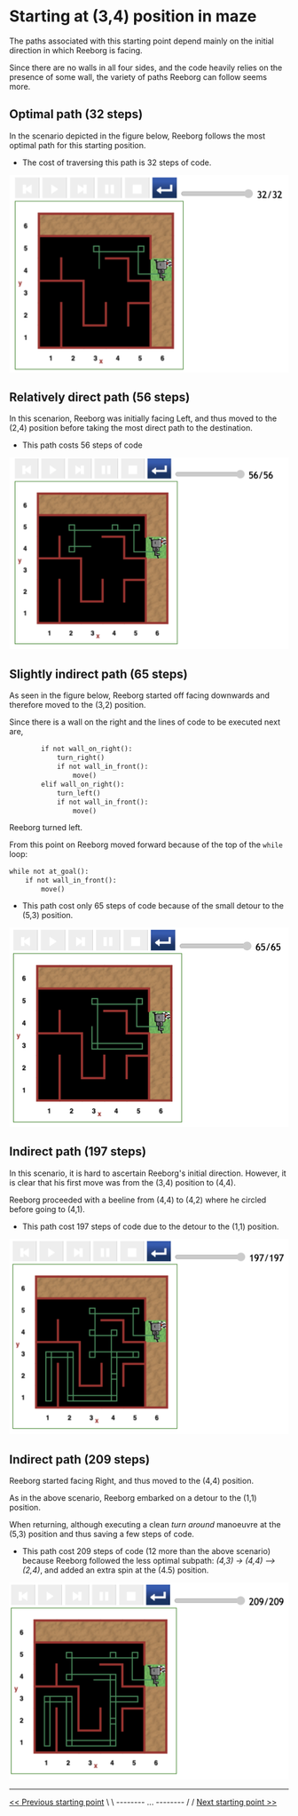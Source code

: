 # Starting at (3,4) position in maze

The paths associated with this starting point depend mainly on the initial direction in which Reeborg is facing.

Since there are no walls in all four sides, and the code heavily relies on the presence of some wall, the variety of paths Reeborg can follow seems more.

## Optimal path (32 steps)

In the scenario depicted in the figure below, Reeborg follows the most optimal path for this starting position.

- The cost of traversing this path is 32 steps of code.

![Figure: ...](../img/start-at-3-4/start@-3,4-direct-manouvre.png)

## Relatively direct path (56 steps)

In this scenarion, Reeborg was initially facing Left, and thus moved to the (2,4) position before taking the most direct path to the destination.

- This path costs 56 steps of code

![Figure: ...](../img/start-at-3-4/start@-3,4~direct-manouvre.png)

## Slightly indirect path (65 steps)

As seen in the figure below, Reeborg started off facing downwards and therefore moved to the (3,2) position.

Since there is a wall on the right and the lines of code to be executed next are,

```
        if not wall_on_right():
            turn_right()
            if not wall_in_front():
                move()
        elif wall_on_right():
            turn_left()
            if not wall_in_front():
                move()
```

Reeborg turned left.

From this point on Reeborg moved forward because of the top of the `while` loop:

```
while not at_goal():
    if not wall_in_front():
        move()
```

- This path cost only 65 steps of code because of the small detour to the (5,3) position.

![Figure: ...](../img/start-at-3-4/start@-3,4-not-direct-manouvre.png)

## Indirect path (197 steps)

In this scenario, it is hard to ascertain Reeborg's initial direction. However, it is clear that his first move was from the (3,4) position to (4,4).

Reeborg proceeded with a beeline from (4,4) to (4,2) where he circled before going to (4,1).

- This path cost 197 steps of code due to the detour to the (1,1) position.

![Figure: ...](../img/start-at-3-4/start@-3,4-not-direct-manouvre2.png)

## Indirect path (209 steps)

Reeborg started facing Right, and thus moved to the (4,4) position.

As in the above scenario, Reeborg embarked on a detour to the (1,1) position.

When returning, although executing a clean _turn around_ manoeuvre at the (5,3) position and thus saving a few steps of code.

- This path cost 209 steps of code (12 more than the above scenario) because Reeborg followed the less optimal subpath: _(4,3) -> (4,4) --> (2,4)_, and added an extra spin at the (4.5) position.

![Figure: ...](../img/start-at-3-4/start@-3,4-not-direct-manouvre-x-rt.png)

---

[<< Previous starting point](<starting-at-(3,2)-position.md>) \ \ -------- ... -------- / / [Next starting point >>](<starting-at-(3,4)-position.md>)
